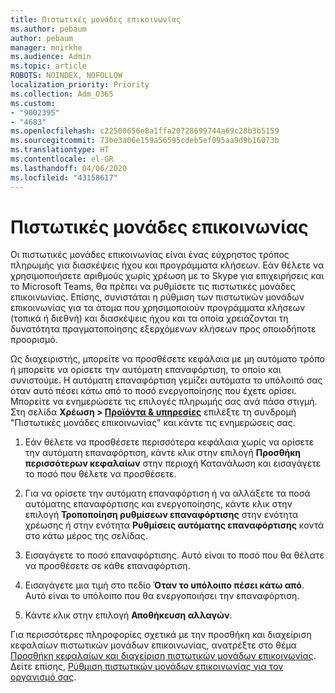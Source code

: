 ```yaml
---
title: Πιστωτικές μονάδες επικοινωνίας
ms.author: pebaum
author: pebaum
manager: mnirkhe
ms.audience: Admin
ms.topic: article
ROBOTS: NOINDEX, NOFOLLOW
localization_priority: Priority
ms.collection: Adm_O365
ms.custom:
- "9002395"
- "4683"
ms.openlocfilehash: c22500656e8a1ffa20728699744a69c28b3b5159
ms.sourcegitcommit: 73be3a06e159a56595cdeb5ef095aa9d9b16073b
ms.translationtype: HT
ms.contentlocale: el-GR
ms.lasthandoff: 04/06/2020
ms.locfileid: "43158617"
---
```

# <a name="communication-credits"></a>Πιστωτικές μονάδες επικοινωνίας

Οι πιστωτικές μονάδες επικοινωνίας είναι ένας εύχρηστος τρόπος πληρωμής για διασκέψεις ήχου και προγράμματα κλήσεων.  Εάν θέλετε να χρησιμοποιήσετε αριθμούς χωρίς χρέωση με το Skype για επιχειρήσεις και το Microsoft Teams, θα πρέπει να ρυθμίσετε τις πιστωτικές μονάδες επικοινωνίας.  Επίσης, συνιστάται η ρύθμιση των πιστωτικών μονάδων επικοινωνίας για τα άτομα που χρησιμοποιούν προγράμματα κλήσεων (τοπικά ή διεθνή) και διασκέψεις ήχου και τα οποία χρειάζονται τη δυνατότητα πραγματοποίησης εξερχόμενων κλήσεων προς οποιοδήποτε προορισμό.

Ως διαχειριστής, μπορείτε να προσθέσετε κεφάλαια με μη αυτόματο τρόπο ή μπορείτε να ορίσετε την αυτόματη επαναφόρτιση, το οποίο και συνιστούμε.  Η αυτόματη επαναφόρτιση γεμίζει αυτόματα το υπόλοιπό σας όταν αυτό πέσει κάτω από το ποσό ενεργοποίησης που έχετε ορίσει.  Μπορείτε να ενημερώσετε τις επιλογές πληρωμής σας ανά πάσα στιγμή. Στη σελίδα **Χρέωση > [Προϊόντα & υπηρεσίες](https://go.microsoft.com/fwlink/p/?linkid=842054)** επιλέξτε τη συνδρομή "Πιστωτικές μονάδες επικοινωνίας" και κάντε τις ενημερώσεις σας.

1. Εάν θέλετε να προσθέσετε περισσότερα κεφάλαια χωρίς να ορίσετε την αυτόματη επαναφόρτιση, κάντε κλικ στην επιλογή **Προσθήκη περισσότερων κεφαλαίων** στην περιοχή Κατανάλωση και εισαγάγετε το ποσό που θέλετε να προσθέσετε.

2. Για να ορίσετε την αυτόματη επαναφόρτιση ή να αλλάξετε τα ποσά αυτόματης επαναφόρτισης και ενεργοποίησης, κάντε κλικ στην επιλογή **Τροποποίηση ρυθμίσεων επαναφόρτισης** στην ενότητα χρέωσης ή στην ενότητα **Ρυθμίσεις αυτόματης επαναφόρτισης** κοντά στο κάτω μέρος της σελίδας.  

3. Εισαγάγετε το ποσό επαναφόρτισης.  Αυτό είναι το ποσό που θα θέλατε να προσθέσετε σε κάθε επαναφόρτιση.  

4. Εισαγάγετε μια τιμή στο πεδίο **Όταν το υπόλοιπο πέσει κάτω από**.  Αυτό είναι το υπόλοιπο που θα ενεργοποιήσει την επαναφόρτιση.

5. Κάντε κλικ στην επιλογή **Αποθήκευση αλλαγών**.

Για περισσότερες πληροφορίες σχετικά με την προσθήκη και διαχείριση κεφαλαίων πιστωτικών μονάδων επικοινωνίας, ανατρέξτε στο θέμα [Προσθήκη κεφαλαίων και διαχείριση πιστωτικών μονάδων επικοινωνίας](https://docs.microsoft.com/microsoftteams/add-funds-and-manage-communications-credits). Δείτε επίσης, [Ρύθμιση πιστωτικών μονάδων επικοινωνίας για τον οργανισμό σας](https://docs.microsoft.com/microsoftteams/set-up-communications-credits-for-your-organization).

